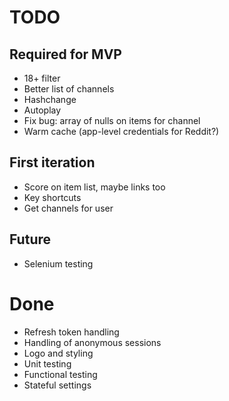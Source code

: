 # TODO

## Required for MVP

* 18+ filter
* Better list of channels
* Hashchange
* Autoplay
* Fix bug: array of nulls on items for channel
* Warm cache (app-level credentials for Reddit?)

## First iteration

* Score on item list, maybe links too
* Key shortcuts
* Get channels for user

## Future

* Selenium testing

# Done

* Refresh token handling
* Handling of anonymous sessions
* Logo and styling
* Unit testing
* Functional testing
* Stateful settings
